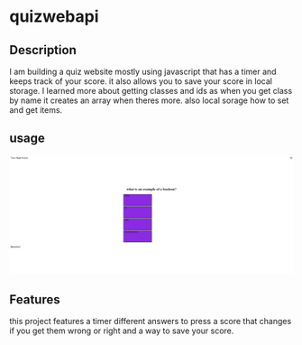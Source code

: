 # quizwebapi

## Description
I am building a quiz website mostly using javascript that has a timer and keeps track of your score. it also allows you to save your score in local storage.
I learned more about getting classes and ids as when you get class by name it creates an array when theres more. also local sorage how to set and get items.

## usage

![alt text](assets/images/Capture.PNG)

## Features 
this project features a timer different answers to press a score that changes if you get them wrong or right and a way to save your score.